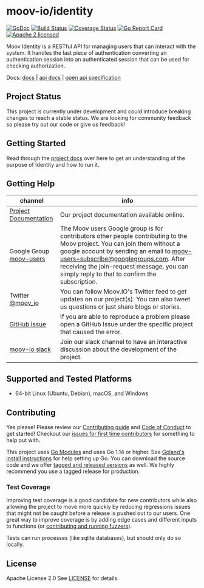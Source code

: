 moov-io/identity
===

[![GoDoc](https://godoc.org/github.com/moov-io/identity?status.svg)](https://godoc.org/github.com/moov-io/identity)
[![Build Status](https://travis-ci.com/moov-io/identity.svg?branch=master)](https://travis-ci.com/moov-io/identity)
[![Coverage Status](https://codecov.io/gh/moov-io/identity/branch/master/graph/badge.svg)](https://codecov.io/gh/moov-io/identity)
[![Go Report Card](https://goreportcard.com/badge/github.com/moov-io/identity)](https://goreportcard.com/report/github.com/moov-io/identity)
[![Apache 2 licensed](https://img.shields.io/badge/license-Apache2-blue.svg)](https://raw.githubusercontent.com/moov-io/identity/master/LICENSE)

Moov Identity is a RESTful API for managing users that can interact with the system. It handles the last piece of authentication converting an authentication session into an authenticated session that can be used for checking authorization.

Docs: [docs](docs/README.md) | [api docs](https://moov-io.github.io/identity/) | [open api specification](api/identityapi.yml)

## Project Status

This project is currently under development and could introduce breaking changes to reach a stable status. We are looking for community feedback so please try out our code or give us feedback!

## Getting Started

Read through the [project docs](docs/README.md) over here to get an understanding of the purpose of Identity and how to run it. 

## Getting Help

 channel | info
 ------- | -------
 [Project Documentation](https://docs.moov.io/) | Our project documentation available online.
 Google Group [moov-users](https://groups.google.com/forum/#!forum/moov-users)| The Moov users Google group is for contributors other people contributing to the Moov project. You can join them without a google account by sending an email to [moov-users+subscribe@googlegroups.com](mailto:moov-users+subscribe@googlegroups.com). After receiving the join-request message, you can simply reply to that to confirm the subscription.
Twitter [@moov_io](https://twitter.com/moov_io)	| You can follow Moov.IO's Twitter feed to get updates on our project(s). You can also tweet us questions or just share blogs or stories.
[GitHub Issue](https://github.com/moov-io) | If you are able to reproduce a problem please open a GitHub Issue under the specific project that caused the error.
[moov-io slack](https://slack.moov.io/) | Join our slack channel to have an interactive discussion about the development of the project.

## Supported and Tested Platforms

- 64-bit Linux (Ubuntu, Debian), macOS, and Windows

## Contributing

Yes please! Please review our [Contributing guide](CONTRIBUTING.md) and [Code of Conduct](https://github.com/moov-io/ach/blob/master/CODE_OF_CONDUCT.md) to get started! Checkout our [issues for first time contributors](https://github.com/moov-io/identity/contribute) for something to help out with.

This project uses [Go Modules](https://github.com/golang/go/wiki/Modules) and uses Go 1.14 or higher. See [Golang's install instructions](https://golang.org/doc/install) for help setting up Go. You can download the source code and we offer [tagged and released versions](https://github.com/moov-io/identity/releases/latest) as well. We highly recommend you use a tagged release for production.

### Test Coverage

Improving test coverage is a good candidate for new contributors while also allowing the project to move more quickly by reducing regressions issues that might not be caught before a release is pushed out to our users. One great way to improve coverage is by adding edge cases and different inputs to functions (or [contributing and running fuzzers](https://github.com/dvyukov/go-fuzz)).

Tests can run processes (like sqlite databases), but should only do so locally.

## License

Apache License 2.0 See [LICENSE](LICENSE) for details.

